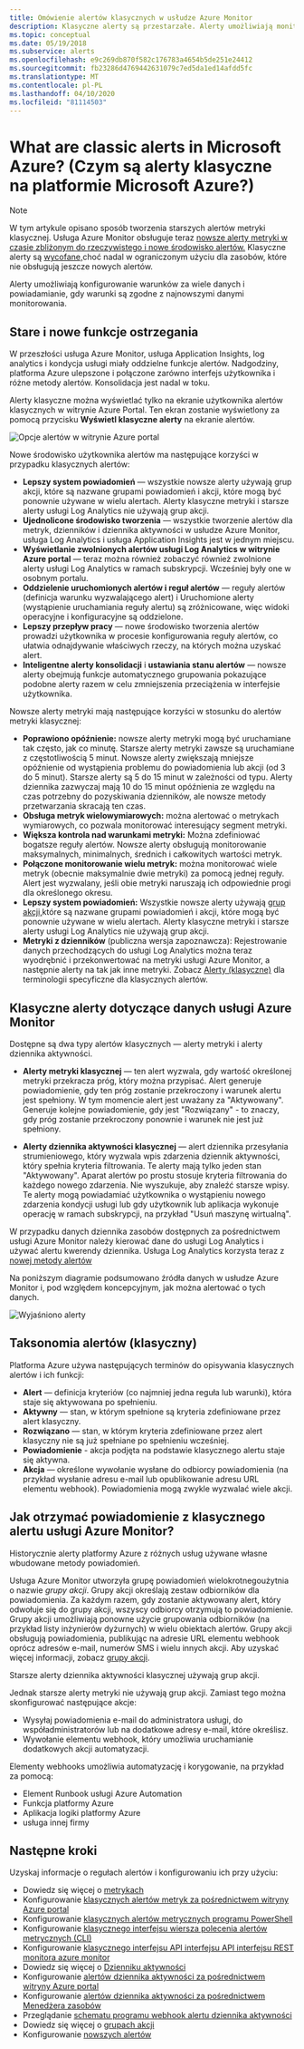 ```yaml
---
title: Omówienie alertów klasycznych w usłudze Azure Monitor
description: Klasyczne alerty są przestarzałe. Alerty umożliwiają monitorowanie metryk zasobów platformy Azure, zdarzeń lub dzienników i otrzymywać powiadomienia o spełnieniu określonego warunku.
ms.topic: conceptual
ms.date: 05/19/2018
ms.subservice: alerts
ms.openlocfilehash: e9c269db870f582c176783a4654b5de251e24412
ms.sourcegitcommit: fb23286d4769442631079c7ed5da1ed14afdd5fc
ms.translationtype: MT
ms.contentlocale: pl-PL
ms.lasthandoff: 04/10/2020
ms.locfileid: "81114503"
---
```

# <a name="what-are-classic-alerts-in-microsoft-azure"></a>What are classic alerts in Microsoft Azure? (Czym są alerty klasyczne na platformie Microsoft Azure?)

> [!NOTE]
> W tym artykule opisano sposób tworzenia starszych alertów metryki klasycznej. Usługa Azure Monitor obsługuje teraz [nowsze alerty metryki w czasie zbliżonym do rzeczywistego i nowe środowisko alertów.](../../azure-monitor/platform/alerts-overview.md) Klasyczne alerty są [wycofane,](https://docs.microsoft.com/azure/azure-monitor/platform/monitoring-classic-retirement)choć nadal w ograniczonym użyciu dla zasobów, które nie obsługują jeszcze nowych alertów. 
>

Alerty umożliwiają konfigurowanie warunków za wiele danych i powiadamianie, gdy warunki są zgodne z najnowszymi danymi monitorowania.

## <a name="old-and-new-alerting-capabilities"></a>Stare i nowe funkcje ostrzegania

W przeszłości usługa Azure Monitor, usługa Application Insights, log analytics i kondycja usługi miały oddzielne funkcje alertów. Nadgodziny, platforma Azure ulepszone i połączone zarówno interfejs użytkownika i różne metody alertów. Konsolidacja jest nadal w toku.

Alerty klasyczne można wyświetlać tylko na ekranie użytkownika alertów klasycznych w witrynie Azure Portal. Ten ekran zostanie wyświetlony za pomocą przycisku **Wyświetl klasyczne alerty** na ekranie alertów. 

 ![Opcje alertów w witrynie Azure portal](media/alerts-classic.overview/monitor-alert-screen2.png)

Nowe środowisko użytkownika alertów ma następujące korzyści w przypadku klasycznych alertów:
- **Lepszy system powiadomień** — wszystkie nowsze alerty używają grup akcji, które są nazwane grupami powiadomień i akcji, które mogą być ponownie używane w wielu alertach. Alerty klasyczne metryki i starsze alerty usługi Log Analytics nie używają grup akcji.
- **Ujednolicone środowisko tworzenia** — wszystkie tworzenie alertów dla metryk, dzienników i dziennika aktywności w usłudze Azure Monitor, usługa Log Analytics i usługa Application Insights jest w jednym miejscu.
- **Wyświetlanie zwolnionych alertów usługi Log Analytics w witrynie Azure portal** — teraz można również zobaczyć również zwolnione alerty usługi Log Analytics w ramach subskrypcji. Wcześniej były one w osobnym portalu.
- **Oddzielenie uruchomionych alertów i reguł alertów** — reguły alertów (definicja warunku wyzwalającego alert) i Uruchomione alerty (wystąpienie uruchamiania reguły alertu) są zróżnicowane, więc widoki operacyjne i konfiguracyjne są oddzielone.
- **Lepszy przepływ pracy** — nowe środowisko tworzenia alertów prowadzi użytkownika w procesie konfigurowania reguły alertów, co ułatwia odnajdywanie właściwych rzeczy, na których można uzyskać alert.
- **Inteligentne alerty konsolidacji** i **ustawiania stanu alertów** — nowsze alerty obejmują funkcje automatycznego grupowania pokazujące podobne alerty razem w celu zmniejszenia przeciążenia w interfejsie użytkownika. 

Nowsze alerty metryki mają następujące korzyści w stosunku do alertów metryki klasycznej:
- **Poprawiono opóźnienie:** nowsze alerty metryki mogą być uruchamiane tak często, jak co minutę. Starsze alerty metryki zawsze są uruchamiane z częstotliwością 5 minut. Nowsze alerty zwiększają mniejsze opóźnienie od wystąpienia problemu do powiadomienia lub akcji (od 3 do 5 minut). Starsze alerty są 5 do 15 minut w zależności od typu.  Alerty dziennika zazwyczaj mają 10 do 15 minut opóźnienia ze względu na czas potrzebny do pozyskiwania dzienników, ale nowsze metody przetwarzania skracają ten czas. 
- **Obsługa metryk wielowymiarowych:** można alertować o metrykach wymiarowych, co pozwala monitorować interesujący segment metryki.
- **Większa kontrola nad warunkami metryki:** Można zdefiniować bogatsze reguły alertów. Nowsze alerty obsługują monitorowanie maksymalnych, minimalnych, średnich i całkowitych wartości metryk.
- **Połączone monitorowanie wielu metryk:** można monitorować wiele metryk (obecnie maksymalnie dwie metryki) za pomocą jednej reguły. Alert jest wyzwalany, jeśli obie metryki naruszają ich odpowiednie progi dla określonego okresu.
- **Lepszy system powiadomień:** Wszystkie nowsze alerty używają [grup akcji,](../../azure-monitor/platform/action-groups.md)które są nazwane grupami powiadomień i akcji, które mogą być ponownie używane w wielu alertach.  Alerty klasyczne metryki i starsze alerty usługi Log Analytics nie używają grup akcji. 
- **Metryki z dzienników** (publiczna wersja zapoznawcza): Rejestrowanie danych przechodzących do usługi Log Analytics można teraz wyodrębnić i przekonwertować na metryki usługi Azure Monitor, a następnie alerty na tak jak inne metryki. Zobacz [Alerty (klasyczne)](alerts-classic.overview.md) dla terminologii specyficzne dla klasycznych alertów. 


## <a name="classic-alerts-on-azure-monitor-data"></a>Klasyczne alerty dotyczące danych usługi Azure Monitor
Dostępne są dwa typy alertów klasycznych — alerty metryki i alerty dziennika aktywności.

* **Alerty metryki klasycznej** — ten alert wyzwala, gdy wartość określonej metryki przekracza próg, który można przypisać. Alert generuje powiadomienie, gdy ten próg zostanie przekroczony i warunek alertu jest spełniony. W tym momencie alert jest uważany za "Aktywowany". Generuje kolejne powiadomienie, gdy jest "Rozwiązany" - to znaczy, gdy próg zostanie przekroczony ponownie i warunek nie jest już spełniony.

* **Alerty dziennika aktywności klasycznej** — alert dziennika przesyłania strumieniowego, który wyzwala wpis zdarzenia dziennik aktywności, który spełnia kryteria filtrowania. Te alerty mają tylko jeden stan "Aktywowany". Aparat alertów po prostu stosuje kryteria filtrowania do każdego nowego zdarzenia. Nie wyszukuje, aby znaleźć starsze wpisy. Te alerty mogą powiadamiać użytkownika o wystąpieniu nowego zdarzenia kondycji usługi lub gdy użytkownik lub aplikacja wykonuje operację w ramach subskrypcji, na przykład "Usuń maszynę wirtualną".

W przypadku danych dziennika zasobów dostępnych za pośrednictwem usługi Azure Monitor należy kierować dane do usługi Log Analytics i używać alertu kwerendy dziennika. Usługa Log Analytics korzysta teraz z [nowej metody alertów](../../azure-monitor/platform/alerts-overview.md) 

Na poniższym diagramie podsumowano źródła danych w usłudze Azure Monitor i, pod względem koncepcyjnym, jak można alertować o tych danych.

![Wyjaśniono alerty](media/alerts-classic.overview/Alerts_Overview_Resource_v5.png)

## <a name="taxonomy-of-alerts-classic"></a>Taksonomia alertów (klasyczny)
Platforma Azure używa następujących terminów do opisywania klasycznych alertów i ich funkcji:
* **Alert** — definicja kryteriów (co najmniej jedna reguła lub warunki), która staje się aktywowana po spełnieniu.
* **Aktywny** — stan, w którym spełnione są kryteria zdefiniowane przez alert klasyczny.
* **Rozwiązano** — stan, w którym kryteria zdefiniowane przez alert klasyczny nie są już spełniane po spełnieniu wcześniej.
* **Powiadomienie** - akcja podjęta na podstawie klasycznego alertu staje się aktywna.
* **Akcja** — określone wywołanie wysłane do odbiorcy powiadomienia (na przykład wysłanie adresu e-mail lub opublikowanie adresu URL elementu webhook). Powiadomienia mogą zwykle wyzwalać wiele akcji.

## <a name="how-do-i-receive-a-notification-from-an-azure-monitor-classic-alert"></a>Jak otrzymać powiadomienie z klasycznego alertu usługi Azure Monitor?
Historycznie alerty platformy Azure z różnych usług używane własne wbudowane metody powiadomień. 

Usługa Azure Monitor utworzyła grupę powiadomień wielokrotnegoużytnia o nazwie *grupy akcji*. Grupy akcji określają zestaw odbiorników dla powiadomienia. Za każdym razem, gdy zostanie aktywowany alert, który odwołuje się do grupy akcji, wszyscy odbiorcy otrzymują to powiadomienie. Grupy akcji umożliwiają ponowne użycie grupowania odbiorników (na przykład listy inżynierów dyżurnych) w wielu obiektach alertów. Grupy akcji obsługują powiadomienia, publikując na adresie URL elementu webhook oprócz adresów e-mail, numerów SMS i wielu innych akcji.  Aby uzyskać więcej informacji, zobacz [grupy akcji](../../azure-monitor/platform/action-groups.md). 

Starsze alerty dziennika aktywności klasycznej używają grup akcji.

Jednak starsze alerty metryki nie używają grup akcji. Zamiast tego można skonfigurować następujące akcje: 
- Wysyłaj powiadomienia e-mail do administratora usługi, do współadministratorów lub na dodatkowe adresy e-mail, które określisz.
- Wywołanie elementu webhook, który umożliwia uruchamianie dodatkowych akcji automatyzacji.

Elementy webhooks umożliwia automatyzację i korygowanie, na przykład za pomocą:
- Element Runbook usługi Azure Automation
- Funkcja platformy Azure
- Aplikacja logiki platformy Azure
- usługa innej firmy

## <a name="next-steps"></a>Następne kroki
Uzyskaj informacje o regułach alertów i konfigurowaniu ich przy użyciu:

* Dowiedz się więcej o [metrykach](data-platform.md)
* Konfigurowanie [klasycznych alertów metryk za pośrednictwem witryny Azure portal](alerts-classic-portal.md)
* Konfigurowanie [klasycznych alertów metrycznych programu PowerShell](alerts-classic-portal.md)
* Konfigurowanie [klasycznego interfejsu wiersza polecenia alertów metrycznych (CLI)](alerts-classic-portal.md)
* Konfigurowanie [klasycznego interfejsu API interfejsu API interfejsu REST monitora azure monitor](https://msdn.microsoft.com/library/azure/dn931945.aspx)
* Dowiedz się więcej o [Dzienniku aktywności](platform-logs-overview.md)
* Konfigurowanie [alertów dziennika aktywności za pośrednictwem witryny Azure portal](activity-log-alerts.md)
* Konfigurowanie [alertów dziennika aktywności za pośrednictwem Menedżera zasobów](alerts-activity-log.md)
* Przeglądanie [schematu programu webhook alertu dziennika aktywności](activity-log-alerts-webhook.md)
* Dowiedz się więcej o [grupach akcji](action-groups.md)
* Konfigurowanie [nowszych alertów](alerts-metric.md)
